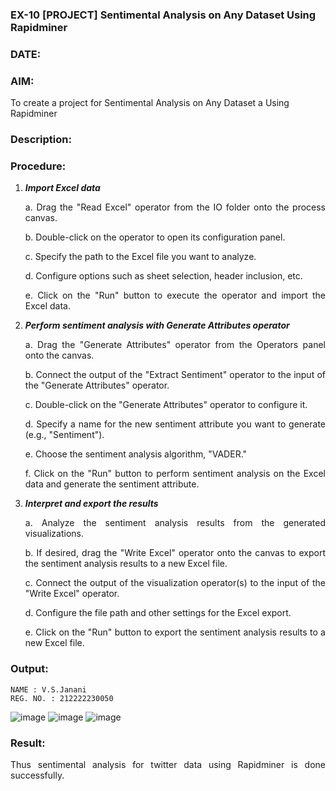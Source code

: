 ### EX-10 [PROJECT] Sentimental Analysis on Any Dataset Using Rapidminer
### DATE:
### AIM: 
To create a project for Sentimental Analysis on Any Dataset a Using Rapidminer
### Description: 
<div align = "justify">

### Procedure:
1) ***Import Excel data***
    <p>a. Drag the "Read Excel" operator from the IO folder onto the process canvas.
    <p>b. Double-click on the operator to open its configuration panel.
    <p>c. Specify the path to the Excel file you want to analyze.
    <p>d. Configure options such as sheet selection, header inclusion, etc.
    <p>e. Click on the "Run" button to execute the operator and import the Excel data.
2) ***Perform sentiment analysis with Generate Attributes operator***
    <p>a. Drag the "Generate Attributes" operator from the Operators panel onto the canvas.
    <p>b. Connect the output of the "Extract Sentiment" operator to the input of the "Generate Attributes" operator.
    <p>c. Double-click on the "Generate Attributes" operator to configure it.
    <p>d. Specify a name for the new sentiment attribute you want to generate (e.g., "Sentiment").
    <p>e. Choose the sentiment analysis algorithm, "VADER."
    <p>f. Click on the "Run" button to perform sentiment analysis on the Excel data and generate the sentiment attribute.
3) ***Interpret and export the results***
    <p>a. Analyze the sentiment analysis results from the generated visualizations.
    <p>b. If desired, drag the "Write Excel" operator onto the canvas to export the sentiment analysis results to a new Excel file.
    <p>c. Connect the output of the visualization operator(s) to the input of the "Write Excel" operator.
    <p>d. Configure the file path and other settings for the Excel export.
    <p>e. Click on the "Run" button to export the sentiment analysis results to a new Excel file.

### Output:
```PY
NAME : V.S.Janani
REG. NO. : 212222230050
```

![image](https://github.com/pavizhi/WDM_EXP10/assets/95067176/563e2378-9c07-4478-aab2-f9ba8bb61917)
![image](https://github.com/pavizhi/WDM_EXP10/assets/95067176/70b5c021-0de6-4dbe-8503-d545e5072c57)
![image](https://github.com/pavizhi/WDM_EXP10/assets/95067176/1344c1a2-e0c1-442f-871a-6a63cba73ee2)


### Result:
Thus sentimental analysis for twitter data using Rapidminer is done successfully.
